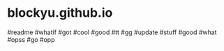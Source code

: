 # blockyu.github.io
#readme
#whatif
#got
#cool
#good
#tt
#gg
#update
#stuff
#good
#what
#opss
#go
#opp
